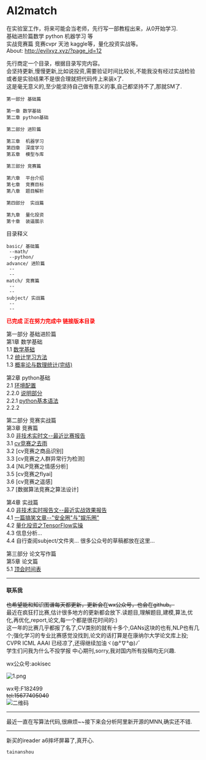 # AI2match
在实验室工作，将来可能会当老师，先行写一部教程出来，从0开始学习.  
基础进阶篇数学 python 机器学习 等  
实战竞赛篇 竞赛cvpr 天池 kaggle等，量化投资实战等。  
About: <a href="http://evilxyz.xyz/?page_id=12">http://evilxyz.xyz/?page_id=12</a>  



先行商定一个目录，根据目录写完内容。  
会坚持更新,慢慢更新,比如说投资,需要验证时间比较长,不能我没有经过实战检验或者是实验结果不是很合理就把代码传上来装x了.  
这是毫无意义的,至少能坚持自己做有意义的事,自己都坚持不了,那就SM了.  

```
第一部分 基础篇   

第一章 数学基础  
第二章 python基础  

第二部分 进阶篇  

第三章  机器学习  
第四章  深度学习  
第五章  模型与库  

第三部分 竞赛篇  

第六章  平台介绍  
第七章  竞赛目标  
第八章  题目解析  

第四部分  实战篇  

第九章  量化投资  
第十章  装逼展示  
```
目录释义
```
basic/ 基础篇
 --math/
 --python/
advance/ 进阶篇
 --
 --
match/ 竞赛篇
 --
 --
subject/ 实战篇
 --
 --
```
<font color ="red"><b>已完成 正在努力完成中 链接版本目录</b></font>  

第一部分 基础进阶篇  
第1章 数学基础  
1.1 [数学基础](basic/math/数学基础.md)  
1.2 [统计学习方法](basic/math/统计学习方法.md)  
1.3 [概率论与数理统计(完结)](basic/math/概率论与数理统计.md)  

第2章 python基础  
2.1 [环境配置](basic/python/环境配置.md)  
2.2.0 [说明部分](basic/python/python基础.md)  
2.2.1 [python基本语法](basic/python/python-syntax.md)  
2.2.2  

第二部分 竞赛实战篇  
第3章 竞赛篇  
3.0  [非技术实时文--最近比赛报告](match/match-recent-report.md)  
3.1  [cv竞赛之去雨](match/cv-match1.md)  
3.2  [cv竞赛之商品识别]  
3.3  [cv竞赛之人群异常行为检测]  
3.4  [NLP竞赛之情感分析]  
3.5  [cv竞赛之flyai]  
3.6  [cv竞赛之遥感]  
3.7  [数据算法竞赛之算法设计]  

第4章  实战篇  
4.0 [非技术实时报告文--最近实战效果报告](subject/subject-recent-report.md)  
4.1 [一篇搞笑文章--"安全圈"与"娱乐圈"](subject/安全圈与娱乐圈.md)  
4.2 [量化投资之TensorFlow实操](subject/tf-invest/tf-investment.md)  
4.3 信息分析...   
4.4 自行查阅subject/文件夹... 很多公众号的草稿都放在这里...  

第三部分 论文写作篇  
第5章  论文篇  
5.1 [顶会时间表](paper/paper-base.md)  

-----

#### 联系我

<del>也希望能和知识图谱每天都更新，更新会在wx公众号，也会在github。</del>  
最近在疯狂打比赛,估计很多地方的更新都会放下.读题目,理解题目,建模,算法,优化,再优化,report,论文,每一个都是很花时间的:)   
这一年的比赛几乎都报了名了,CV类别的就有十多个,GANs这块的也有,NLP也有几个;强化学习的专业比赛感觉没找到,论文的话打算是在康纳尔大学论文库上投;    
CVPR ICML AAAI 已经凉了,还得继续加油ヾ(◍°∇°◍)ﾉﾞ  
学生们问我为什么不投学报 中心期刊,sorry,我对国内所有投稿均无兴趣.  

wx公众号:aokisec  

![1.png](qrcode.png)    

wx号:F182499  
<del>tel:15677405040</del>  
![二维码](selfqrcode.jpg)  

----

最近一直在写算法代码,很麻烦~~接下来会分析阿里新开源的MNN,确实还不错.

----
新买的ireader a6摔坏屏幕了,真开心.
```
tainanshou
```
